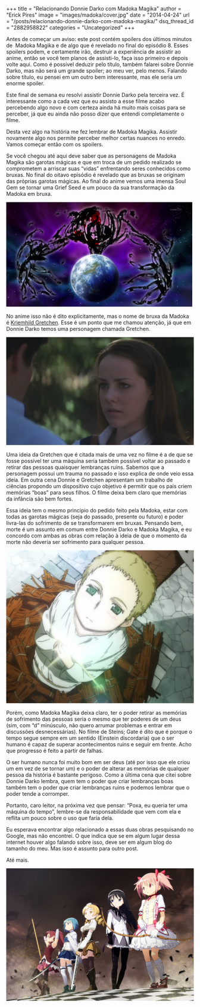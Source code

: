 +++
title = "Relacionando Donnie Darko com Madoka Magika"
author = "Erick Pires"
image = "images/madoka/cover.jpg"
date = "2014-04-24"
url = "/posts/relacionando-donnie-darko-com-madoka-magika/"
dsq_thread_id = "2882958822"
categories = "Uncategorized"
+++

Antes de começar um aviso: este post contém spoilers dos últimos minutos de  Madoka Magika e de algo que é revelado no final do episódio 8. Esses spoilers podem, e certamente irão, destruir a experiência de assistir ao anime, então se você tem planos de assisti-lo, faça isso primeiro e depois volte aqui. Como é possível deduzir pelo título, também falarei sobre Donnie Darko, mas não será um grande spoiler; ao meu ver, pelo menos. Falando sobre título, eu pensei em um outro bem interessante, mas ele seria um enorme spoiler.

Este final de semana eu resolvi assistir Donnie Darko pela terceira vez. É interessante como a cada vez que eu assisto a esse filme acabo percebendo algo novo e com certeza ainda há muito mais coisas para se perceber, já que eu ainda não posso dizer que entendi completamente o filme.

Desta vez algo na história me fez lembrar de Madoka Magika. Assistir novamente algo nos permite perceber melhor certas nuances no enredo. Vamos começar então com os spoilers.

Se você chegou até aqui deve saber que as personagens de Madoka Magika são garotas mágicas e que em troca de um pedido realizado se comprometem a arriscar suas &#8220;vidas&#8221; enfrentando seres conhecidos como bruxas. No final do oitavo episódio é revelado que as bruxas se originam das próprias garotas mágicas. Ao final do anime vemos uma imensa Soul Gem se tornar uma Grief Seed e um pouco da sua transformação da Madoka em bruxa.

![ ](/images/madoka/01.png)

No anime isso não é dito explicitamente, mas o nome de bruxa da Madoka é [Kriemhild Gretchen][1]. Esse é um ponto que me chamou atenção, já que em Donnie Darko temos uma personagem chamada Gretchen.

![ ](/images/madoka/02.jpg)

Uma ideia da Gretchen que é citada mais de uma vez no filme é a de que se fosse possível ter uma máquina seria também possível voltar ao passado e retirar das pessoas quaisquer lembranças ruins. Sabemos que a personagem possui um trauma no passado e isso explica de onde veio essa ideia. Em outra cena Donnie e Gretchen apresentam um trabalho de ciências propondo um dispositivo cujo objetivo é permitir que os pais criem memórias &#8220;boas&#8221; para seus filhos. O filme deixa bem claro que memórias da infância são bem fortes.

Essa ideia tem o mesmo principio do pedido feito pela Madoka, estar com todas as garotas mágicas (seja do passado, presente ou futuro) e poder livra-las do sofrimento de se transformarem em bruxas. Pensando bem, morte é um assunto em comum entre Donnie Darko e Madoka Magika, e eu concordo com ambas as obras com relação à ideia de que o momento da morte não deveria ser sofrimento para qualquer pessoa.

![ ](/images/madoka/03.png)

Porém, como Madoka Magika deixa claro, ter o poder retirar as memórias de sofrimento das pessoas seria o mesmo que ter poderes de um deus (sim, com &#8220;d&#8221; minúsculo, não quero arrumar problemas e entrar em discussões desnecessárias). No filme de Steins; Gate é dito que é porque o tempo segue sempre em um sentido (Einstein discordaria) que o ser humano é capaz de superar acontecimentos ruins e seguir em frente. Acho que progresso é feito a partir de falhas.

O ser humano nunca foi muito bom em ser deus (até por isso que ele criou um em vez de se tornar um) e o poder de alterar as memórias de qualquer pessoa da história é bastante perigoso. Como a última cena que citei sobre Donnie Darko lembra, quem tem o poder que criar lembranças boas também tem o poder que criar lembranças ruins e podemos lembrar que o poder tende a corromper.

Portanto, caro leitor, na próxima vez que pensar: &#8220;Poxa, eu queria ter uma máquina do tempo&#8221;, lembre-se da responsabilidade que vem com ela e reflita um pouco sobre o uso que faria dela.

Eu esperava encontrar algo relacionado a essas duas obras pesquisando no Google, mas não encontrei. O que indica que se em algum lugar dessa internet houver algo falando sobre isso, deve ser em algum blog do tamanho do meu. Mas isso é assunto para outro post.

Até mais.

![ ](/images/madoka/04.jpg)

[1]: http://wiki.puella-magi.net/Kriemhild_Gretchen
